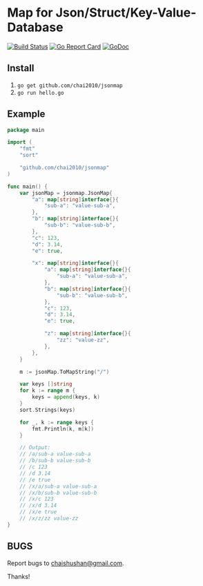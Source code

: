 # Map for Json/Struct/Key-Value-Database

[![Build Status](https://travis-ci.org/chai2010/jsonmap.svg)](https://travis-ci.org/chai2010/jsonmap)
[![Go Report Card](https://goreportcard.com/badge/github.com/chai2010/jsonmap)](https://goreportcard.com/report/github.com/chai2010/jsonmap)
[![GoDoc](https://godoc.org/github.com/chai2010/jsonmap?status.svg)](https://godoc.org/github.com/chai2010/jsonmap)

## Install

1. `go get github.com/chai2010/jsonmap`
2. `go run hello.go`

## Example

```go
package main

import (
	"fmt"
	"sort"

	"github.com/chai2010/jsonmap"
)

func main() {
	var jsonMap = jsonmap.JsonMap{
		"a": map[string]interface{}{
			"sub-a": "value-sub-a",
		},
		"b": map[string]interface{}{
			"sub-b": "value-sub-b",
		},
		"c": 123,
		"d": 3.14,
		"e": true,

		"x": map[string]interface{}{
			"a": map[string]interface{}{
				"sub-a": "value-sub-a",
			},
			"b": map[string]interface{}{
				"sub-b": "value-sub-b",
			},
			"c": 123,
			"d": 3.14,
			"e": true,

			"z": map[string]interface{}{
				"zz": "value-zz",
			},
		},
	}

	m := jsonMap.ToMapString("/")

	var keys []string
	for k := range m {
		keys = append(keys, k)
	}
	sort.Strings(keys)

	for _, k := range keys {
		fmt.Println(k, m[k])
	}

	// Output:
	// /a/sub-a value-sub-a
	// /b/sub-b value-sub-b
	// /c 123
	// /d 3.14
	// /e true
	// /x/a/sub-a value-sub-a
	// /x/b/sub-b value-sub-b
	// /x/c 123
	// /x/d 3.14
	// /x/e true
	// /x/z/zz value-zz
}
```

## BUGS

Report bugs to <chaishushan@gmail.com>.

Thanks!
